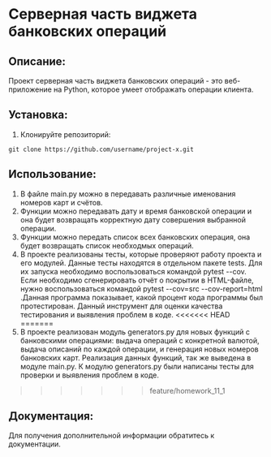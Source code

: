 # Cерверная часть виджета банковских операций

## Описание:

Проект серверная часть виджета банковских операций - это веб-приложение на Python, которое умеет  отображать операции 
клиента.

## Установка:

1. Клонируйте репозиторий:
```
git clone https://github.com/username/project-x.git

```
## Использование:

1. В файле main.py можно в передавать различные именования номеров карт и счётов.
2. Функции можно передавать дату и время банковской операции и она будет возвращать корректную дату совершения 
выбранной операции.
3. Функции можно передать список всех банковских операция, она будет возвращать список необходмых операций.
4. В проекте реализованы тесты, которые проверяют работу проекта и его модулей. Данные тесты находятся в отдельном 
пакете tests. Для их запуска необходимо воспользоваться командой pytest --cov. Если необходимо сгенерировать отчёт о 
покрытии в HTML-файле, нужно воспользоваться командой pytest --cov=src --cov-report=html .Данная программа показывает, 
какой процент кода программы был протестирован. Данный инструмент для оценки качества тестирования и выявления проблем 
в коде.
<<<<<<< HEAD
=======
5. В проекте реализован модуль generators.py для новых функций с банковскими операциями: выдача операций с конкретной 
валютой, выдача описаний по каждой операции, и генерация новых номеров банковских карт. Реализация данных функций, так 
же выведена в модуле main.py. К модулю generators.py были написаны тесты для проверки и выявления проблем в коде.
>>>>>>> feature/homework_11_1

## Документация:

Для получения дополнительной информации обратитесь к документации.
